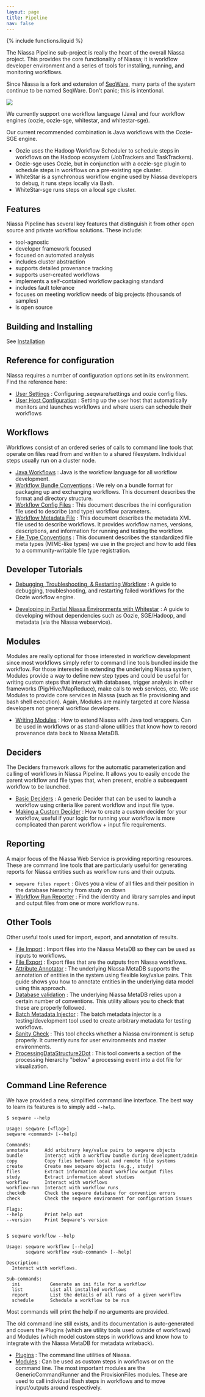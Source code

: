 ```yaml
---
layout: page
title: Pipeline
nav: false
---
```

{% include functions.liquid %}

The Niassa Pipeline sub-project is really the heart of the overall Niassa
project. This provides the core functionality of Niassa; it is workflow
developer environment and a series of tools for installing, running, and
monitoring workflows.

Since Niassa is a fork and extension of [SeqWare](http://seqware.io), many parts 
of the system continue to be named SeqWare. Don't panic; this is intentional.

<img src="{{version_url}}/images/pipeline_hpc_oozie.png"/>

We currently support one workflow language (Java) and four 
workflow engines (oozie, oozie-sge, whitestar, and whitestar-sge). 

Our current recommended combination is
Java workflows with the Oozie-SGE engine.

* Oozie uses the Hadoop Workflow Scheduler to schedule steps in workflows on the 
	Hadoop ecosystem (JobTrackers and TaskTrackers). 
* Oozie-sge uses Oozie, but in conjunction with a oozie-sge plugin to schedule 
	steps in workflows on a pre-existing sge cluster. 
* WhiteStar is a synchronous workflow engine used by Niassa developers to debug, 
	it runs steps locally via Bash. 
* WhiteStar-sge runs steps on a local sge cluster.     

## Features

Niassa Pipeline has several key features that distinguish it from other open source and private workflow solutions. These include:

* tool-agnostic
* developer framework focused
* focused on automated analysis
* includes cluster abstraction
* supports detailed provenance tracking
* supports user-created workflows
* implements a self-contained workflow packaging standard
* includes fault tolerance
* focuses on meeting workflow needs of big projects (thousands of samples)
* is open source


## Building and Installing

See [Installation]({{version_url}}/installation)

## Reference for configuration 

Niassa requires a number of configuration options set in its environment. Find the reference here:

* [User Settings]({{version_url}}/environment/user-configuration)
: Configuring .seqware/settings and oozie config files.
* [User Host Configuration]({{version_url}}/environment/host-user)
: Setting up the `user` host that automatically monitors and launches workflows
	and where users can schedule their workflows

## Workflows

Workflows consist of an ordered series of calls to command line tools that 
operate on files read from and written to a shared filesystem. Individual steps
usually run on a cluster node.

* [Java Workflows](/docs/6-pipeline/java-workflows/)
: Java is the workflow language for all workflow development.
* [Workflow Bundle Conventions](/docs/6-pipeline/workflow_bundles/)
: We rely on a bundle format for packaging up and exchanging workflows. This
	document describes the format and directory structure.
* [Workflow Config Files](/docs/6-pipeline/config_files/)
: This document describes the ini configuration file used to describe (and type) workflow parameters.
* [Workflow Metadata File](/docs/6-pipeline/metadata_files/)
: This document describes the metadata XML file used to describe workflows. It provides workflow names, versions, descriptions, and information for running and testing the workflow.
* [File Type Conventions](/docs/6-pipeline/file-types/) 
: This document describes the standardized file meta types (MIME-like types) we use in the project and how to add files to a community-writable file type registration.

## Developer Tutorials

* [Debugging, Troubleshooting, & Restarting Workflow](/docs/6-pipeline/debug-workflows/)
: A guide to debugging, troubleshooting, and restarting failed workflows for the Oozie workflow engine.

* [Developing in Partial Niassa Environments with Whitestar](/docs/6-pipeline/partial_environments/)
: A guide to developing without dependencies such as Oozie, SGE/Hadoop, and metadata (via the Niassa webservice).  

## Modules

Modules are really optional for those interested in workflow development since
most workflows simply refer to command line tools bundled inside the workflow.
For those interested in extending the underlying Niassa system, Modules
provide a way to define new step types and could be useful for writing custom
steps that interact with databases, trigger analysis in other frameworks
(Pig/Hive/MapReduce), make calls to web services, etc. We use Modules to
provide core services in Niassa (such as file provisioning and bash shell
execution). Again, Modules are mainly targeted at core Niassa developers not
general workflow developers.

* [Writing Modules](/docs/6-pipeline/writing_modules/)
: How to extend Niassa with Java tool wrappers. Can be used in workflows or as stand-alone utilities that know how to record provenance data back to Niassa MetaDB.

## Deciders

The Deciders framework allows for the automatic parameterization and calling of workflows in Niassa Pipeline. It allows you to easily encode the parent workflow and file types that, when present, enable a subsequent workflow to be launched.

* [Basic Deciders](/docs/6-pipeline/basic_deciders/)
: A generic Decider that can be used to launch a workflow using criteria like parent workflow and input file type.
* [Making a Custom Decider](/docs/6-pipeline/custom_deciders/)
: How to create a custom decider for your workflow, useful if your logic for running your workflow is more complicated than parent workflow + input file requirements.

## Reporting

A major focus of the Niassa Web Service is providing reporting resources. These are command line tools that are particularly useful for generating reports for Niassa entities such as workflow runs and their outputs.

* `seqware files report`
: Gives you a view of all files and their position in the database hierarchy from study on down
* [Workflow Run Reporter](/docs/19-workflow-run-reporter/)
: Find the identity and library samples and input and output files from one or more workflow runs.

## Other Tools 

Other useful tools used for import, export, and annotation of results.

* [File Import](/docs/22-filelinker/)
: Import files into the Niassa MetaDB so they can be used as inputs to workflows.
* [File Export](/docs/6-pipeline/file_export/)
: Export files that are the outputs from Niassa workflows.
* [Attribute Annotator](/docs/12-attribute-annotator/)
: The underlying Niassa MetaDB supports the annotation of entities in the system using flexible key/value pairs. This guide shows you how to annotate entities in the underlying data model using this approach.
* [Database validation](/docs/24-checkdb/)
: The underlying Niassa MetaDB relies upon a certain number of conventions. This utility allows you to check that these are properly followed.  
* [Batch Metadata Injector](/docs/19/)
: The batch metadata injector is a testing/development tool used to create arbitrary metadata for testing workflows. 
* [Sanity Check](/docs/25-sanity-check-tool/)
: This tool checks whether a Niassa environment is setup properly. It currently runs for user environments and master environments.
* [ProcessingDataStructure2Dot](/docs/6-pipeline/processingdatastructure2dot/)
: This tool converts a section of the processing hierarchy "below" a processing event into a dot file for visualization. 

## Command Line Reference

We have provided a new, simplified command line interface.  The best way to learn its features is to simply add `--help`.

	$ seqware --help

	Usage: seqware [<flag>]
	seqware <command> [--help]

	Commands:
	annotate      Add arbitrary key/value pairs to seqware objects
	bundle        Interact with a workflow bundle during development/admin
	copy          Copy files between local and remote file systems
	create        Create new seqware objects (e.g., study)
	files         Extract information about workflow output files
	study         Extract information about studies
	workflow      Interact with workflows
	workflow-run  Interact with workflow runs
	checkdb       Check the seqware database for convention errors
	check         Check the seqware environment for configuration issues

	Flags:
	--help        Print help out
	--version     Print Seqware's version


	$ seqware workflow --help

	Usage: seqware workflow [--help]
	       seqware workflow <sub-command> [--help]

	Description:
	  Interact with workflows.

	Sub-commands:
	  ini           Generate an ini file for a workflow
	  list          List all installed workflows
	  report        List the details of all runs of a given workflow
	  schedule      Schedule a workflow to be run

Most commands will print the help if no arguments are provided.

The old command line still exists, and its documentation is auto-generated and covers the Plugins (which are utility tools used outside of workflows) and Modules (which model custom steps in workflows and know how to integrate with the Niassa MetaDB for metadata writeback).

* [Plugins](/docs/17-plugins/)
: The command line utilities of Niassa.
* [Modules](/docs/17a-modules/)
: Can be used as custom steps in workflows or on the command line. The most important modules are the GenericCommandRunner and the ProvisionFiles modules. These are used to call individual Bash steps in workflows and to move input/outputs around respectively.


